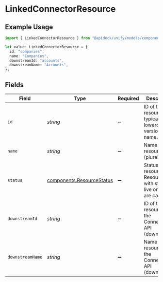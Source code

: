 # LinkedConnectorResource

## Example Usage

```typescript
import { LinkedConnectorResource } from "@apideck/unify/models/components";

let value: LinkedConnectorResource = {
  id: "companies",
  name: "Companies",
  downstreamId: "accounts",
  downstreamName: "Accounts",
};
```

## Fields

| Field                                                                    | Type                                                                     | Required                                                                 | Description                                                              | Example                                                                  |
| ------------------------------------------------------------------------ | ------------------------------------------------------------------------ | ------------------------------------------------------------------------ | ------------------------------------------------------------------------ | ------------------------------------------------------------------------ |
| `id`                                                                     | *string*                                                                 | :heavy_minus_sign:                                                       | ID of the resource, typically a lowercased version of name.              | companies                                                                |
| `name`                                                                   | *string*                                                                 | :heavy_minus_sign:                                                       | Name of the resource (plural)                                            | Companies                                                                |
| `status`                                                                 | [components.ResourceStatus](../../models/components/resourcestatus.md)   | :heavy_minus_sign:                                                       | Status of the resource. Resources with status live or beta are callable. |                                                                          |
| `downstreamId`                                                           | *string*                                                                 | :heavy_minus_sign:                                                       | ID of the resource in the Connector's API (downstream)                   | accounts                                                                 |
| `downstreamName`                                                         | *string*                                                                 | :heavy_minus_sign:                                                       | Name of the resource in the Connector's API (downstream)                 | Accounts                                                                 |